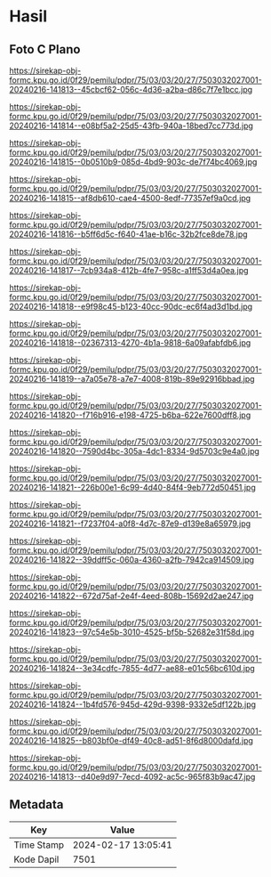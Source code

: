 # Hasil

## Foto C Plano

https://sirekap-obj-formc.kpu.go.id/0f29/pemilu/pdpr/75/03/03/20/27/7503032027001-20240216-141813--45cbcf62-056c-4d36-a2ba-d86c7f7e1bcc.jpg

https://sirekap-obj-formc.kpu.go.id/0f29/pemilu/pdpr/75/03/03/20/27/7503032027001-20240216-141814--e08bf5a2-25d5-43fb-940a-18bed7cc773d.jpg

https://sirekap-obj-formc.kpu.go.id/0f29/pemilu/pdpr/75/03/03/20/27/7503032027001-20240216-141815--0b0510b9-085d-4bd9-903c-de7f74bc4069.jpg

https://sirekap-obj-formc.kpu.go.id/0f29/pemilu/pdpr/75/03/03/20/27/7503032027001-20240216-141815--af8db610-cae4-4500-8edf-77357ef9a0cd.jpg

https://sirekap-obj-formc.kpu.go.id/0f29/pemilu/pdpr/75/03/03/20/27/7503032027001-20240216-141816--b5ff6d5c-f640-41ae-b16c-32b2fce8de78.jpg

https://sirekap-obj-formc.kpu.go.id/0f29/pemilu/pdpr/75/03/03/20/27/7503032027001-20240216-141817--7cb934a8-412b-4fe7-958c-a1ff53d4a0ea.jpg

https://sirekap-obj-formc.kpu.go.id/0f29/pemilu/pdpr/75/03/03/20/27/7503032027001-20240216-141818--e9f98c45-b123-40cc-90dc-ec6f4ad3d1bd.jpg

https://sirekap-obj-formc.kpu.go.id/0f29/pemilu/pdpr/75/03/03/20/27/7503032027001-20240216-141818--02367313-4270-4b1a-9818-6a09afabfdb6.jpg

https://sirekap-obj-formc.kpu.go.id/0f29/pemilu/pdpr/75/03/03/20/27/7503032027001-20240216-141819--a7a05e78-a7e7-4008-819b-89e92916bbad.jpg

https://sirekap-obj-formc.kpu.go.id/0f29/pemilu/pdpr/75/03/03/20/27/7503032027001-20240216-141820--f716b916-e198-4725-b6ba-622e7600dff8.jpg

https://sirekap-obj-formc.kpu.go.id/0f29/pemilu/pdpr/75/03/03/20/27/7503032027001-20240216-141820--7590d4bc-305a-4dc1-8334-9d5703c9e4a0.jpg

https://sirekap-obj-formc.kpu.go.id/0f29/pemilu/pdpr/75/03/03/20/27/7503032027001-20240216-141821--226b00e1-6c99-4d40-84f4-9eb772d50451.jpg

https://sirekap-obj-formc.kpu.go.id/0f29/pemilu/pdpr/75/03/03/20/27/7503032027001-20240216-141821--f7237f04-a0f8-4d7c-87e9-d139e8a65979.jpg

https://sirekap-obj-formc.kpu.go.id/0f29/pemilu/pdpr/75/03/03/20/27/7503032027001-20240216-141822--39ddff5c-060a-4360-a2fb-7942ca914509.jpg

https://sirekap-obj-formc.kpu.go.id/0f29/pemilu/pdpr/75/03/03/20/27/7503032027001-20240216-141822--672d75af-2e4f-4eed-808b-15692d2ae247.jpg

https://sirekap-obj-formc.kpu.go.id/0f29/pemilu/pdpr/75/03/03/20/27/7503032027001-20240216-141823--97c54e5b-3010-4525-bf5b-52682e31f58d.jpg

https://sirekap-obj-formc.kpu.go.id/0f29/pemilu/pdpr/75/03/03/20/27/7503032027001-20240216-141824--3e34cdfc-7855-4d77-ae88-e01c56bc610d.jpg

https://sirekap-obj-formc.kpu.go.id/0f29/pemilu/pdpr/75/03/03/20/27/7503032027001-20240216-141824--1b4fd576-945d-429d-9398-9332e5df122b.jpg

https://sirekap-obj-formc.kpu.go.id/0f29/pemilu/pdpr/75/03/03/20/27/7503032027001-20240216-141825--b803bf0e-df49-40c8-ad51-8f6d8000dafd.jpg

https://sirekap-obj-formc.kpu.go.id/0f29/pemilu/pdpr/75/03/03/20/27/7503032027001-20240216-141813--d40e9d97-7ecd-4092-ac5c-965f83b9ac47.jpg


## Metadata

| Key        | Value               |
| ---------- | ------------------- |
| Time Stamp | 2024-02-17 13:05:41 |
| Kode Dapil | 7501                |



